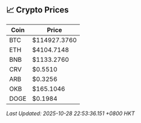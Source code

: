 ## 📈 Crypto Prices

| Coin | Price |
| ---- | ----- |
| BTC | $114927.3760 |
| ETH | $4104.7148 |
| BNB | $1133.2760 |
| CRV | $0.5510 |
| ARB | $0.3256 |
| OKB | $165.1046 |
| DOGE | $0.1984 |

_Last Updated: 2025-10-28 22:53:36.151 +0800 HKT_